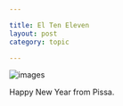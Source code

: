 ```yaml
---

title: El Ten Eleven
layout: post
category: topic

---
```


![images](http://i.v2ex.co/kY1B24u2.png)

Happy New Year from Pissa.